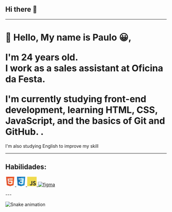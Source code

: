 ## Hi there 👋
---------------------------------

<h1>👋 Hello, My name is Paulo 😀,
<p> I'm 24 years old. <br> I work as a sales assistant at Oficina da Festa.<p> </p> I'm currently studying front-end development, learning HTML, CSS, JavaScript, and the basics of Git and GitHub. 
.</h1>

<p> I'm also studying English to improve my skill
<br>
</p>

<hr>

<h2>Habilidades:</h2>

<p align="left">
  <a href="https://icongr.am/devicon/javascript-original.svg?size=90&color=currentColor" target="_blank" rel="noreferrer">
    <img src="https://raw.githubusercontent.com/devicons/devicon/master/icons/html5/html5-original.svg" alt="html5" width="30" height="30"/>
  </a>
  <a href="https://developer.mozilla.org/en-US/docs/Web/CSS" target="_blank" rel="noreferrer">
    <img src="https://raw.githubusercontent.com/devicons/devicon/master/icons/css3/css3-original.svg" alt="css3" width="30" height="30"/>
  </a>
  <a href="https://developer.mozilla.org/en-US/docs/Web/JavaScript" target="_blank" rel="noreferrer">
    <img src="https://raw.githubusercontent.com/devicons/devicon/master/icons/javascript/javascript-original.svg" alt="javascript" width="30" height="30"/>
  </a>
  
  <a href="https://www.figma.com/" target="_blank" rel="noreferrer">
    <img src="https://www.vectorlogo.zone/logos/figma/figma-icon.svg" alt="figma" width="30" height="30"/>
    
  </a>
</p>
---

![Snake animation](https://github.com/seu-usuário-aqui/seu-usuário-aqui/blob/output/github-contribution-grid-snake.svg)

